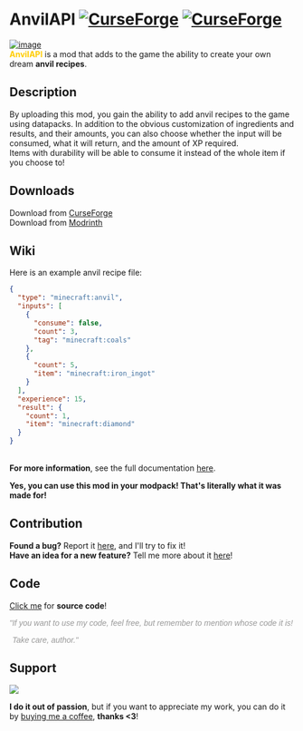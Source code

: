 # AnvilAPI [![CurseForge](http://cf.way2muchnoise.eu/full_634377_downloads.svg)](https://curseforge.com/minecraft/mc-mods/anvilapi) [![CurseForge](http://cf.way2muchnoise.eu/versions/For%20MC_634377_all.svg)](https://curseforge.com/minecraft/mc-mods/anvilapi)
[![image](https://imgur.com/LHUPcn3.png)](https://curseforge.com/minecraft/mc-mods/anvilapi "You can download this mod here!")\
<span style="color: #ffcc00;">**AnvilAPI**</span> is a mod that adds to the game the ability to create your own dream **anvil recipes**.

## Description

By uploading this mod, you gain the ability to add anvil recipes to the game using datapacks. In addition to the obvious customization of ingredients and results, and their amounts, you can also choose whether the input will be consumed, what it will return, and the amount of XP required.\
Items with durability will be able to consume it instead of the whole item if you choose to!

## Downloads

Download from [CurseForge](https://curseforge.com/minecraft/mc-mods/anvilapi "Then just click download ;)")\
Download from [Modrinth](https://modrinth.com/mod/anvilapi "Then just click download ;)")

## Wiki

Here is an example anvil recipe file:
```json
{
  "type": "minecraft:anvil",
  "inputs": [
    {
      "consume": false,
      "count": 3,
      "tag": "minecraft:coals"
    },
    {
      "count": 5,
      "item": "minecraft:iron_ingot"
    }
  ],
  "experience": 15,
  "result": {
    "count": 1,
    "item": "minecraft:diamond"
  }
}
```
\
**For more information**, see the full documentation [here](https://github.com/Hantonik/AnvilAPI/wiki "Here you will find answers to (almost) all your questions!").

**Yes, you can use this mod in your modpack! That's literally what it was made for!**

## Contribution

**Found a bug?** Report it [here](https://github.com/Hantonik/AnvilAPI/issues/new?labels=bug&amp;template=bug_report.yml "Enter all the necessary information!"), and I'll try to fix it!\
**Have an idea for a new feature?** Tell me more about it [here](https://github.com/Hantonik/AnvilAPI/issues/new?labels=enhancement&amp;template=feature_request.yml "I'm open to suggestions!")!

## Code

[Click me](https://github.com/Hantonik/AnvilAPI "All the magic is here!") for **source code**!

<em><span style="font-family: 'comic sans ms', sans-serif; color: #999999">"If you want to use my code, feel free, but remember to mention whose code it is!</span></em>
<em><p style="padding-left: 5px;"><span style="font-family: 'comic sans ms', sans-serif; color: #999999">Take care, author."</span></p></em>

## Support
<a title="Thanks!" href="https://www.buymeacoffee.com/hantonik"><img src="https://img.buymeacoffee.com/button-api/?text=Buy me a coffee&amp;emoji=&amp;slug=hantonik&amp;button_colour=FFDD00&amp;font_colour=000000&amp;font_family=Cookie&amp;outline_colour=000000&amp;coffee_colour=ffffff" /></a>

**I do it out of passion**, but if you want to appreciate my work, you can do it by [buying me a coffee](https://www.buymeacoffee.com/hantonik "Here!"), **thanks <3**!
